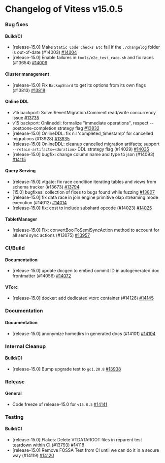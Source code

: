# Changelog of Vitess v15.0.5

### Bug fixes 
#### Build/CI
 * [release-15.0] Make `Static Code Checks Etc` fail if the `./changelog` folder is out-of-date (#14003) [#14004](https://github.com/vitessio/vitess/pull/14004)
 * [release-15.0] Enable failures in `tools/e2e_test_race.sh` and fix races (#13654) [#14009](https://github.com/vitessio/vitess/pull/14009) 
#### Cluster management
 * [release-15.0] Fix `BackupShard` to get its options from its own flags (#13813) [#13818](https://github.com/vitessio/vitess/pull/13818) 
#### Online DDL
 * v15 backport: Solve RevertMigration.Comment read/write concurrency issue [#13735](https://github.com/vitessio/vitess/pull/13735)
 * v15 backport: Onlineddl: formalize "immediate operations", respect --postpone-completion strategy flag [#13832](https://github.com/vitessio/vitess/pull/13832)
 * [release-15.0] OnlineDDL: fix nil 'completed_timestamp' for cancelled migrations (#13928) [#13935](https://github.com/vitessio/vitess/pull/13935)
 * [release-15.0] OnlineDDL: cleanup cancelled migration artifacts; support `--retain-artifacts=<duration>` DDL strategy flag (#14029) [#14035](https://github.com/vitessio/vitess/pull/14035)
 * [release-15.0] bugfix: change column name and type to json (#14093) [#14115](https://github.com/vitessio/vitess/pull/14115) 
#### Query Serving
 * [release-15.0] vtgate: fix race condition iterating tables and views from schema tracker (#13673) [#13794](https://github.com/vitessio/vitess/pull/13794)
 * [15.0] bugfixes: collection of fixes to bugs found while fuzzing [#13807](https://github.com/vitessio/vitess/pull/13807)
 * [release-15.0] fix data race in join engine primitive olap streaming mode execution (#14012) [#14014](https://github.com/vitessio/vitess/pull/14014)
 * [release-15.0] fix: cost to include subshard opcode (#14023) [#14025](https://github.com/vitessio/vitess/pull/14025) 
#### TabletManager
 * [release-15.0] Fix: convertBoolToSemiSyncAction method to account for all semi sync actions (#13075) [#13957](https://github.com/vitessio/vitess/pull/13957)
### CI/Build 
#### Documentation
 * [release-15.0] update docgen to embed commit ID in autogenerated doc frontmatter (#14056) [#14072](https://github.com/vitessio/vitess/pull/14072) 
#### VTorc
 * [release-15.0] docker: add dedicated vtorc container (#14126) [#14145](https://github.com/vitessio/vitess/pull/14145)
### Documentation 
#### Documentation
 * [release-15.0] anonymize homedirs in generated docs (#14101) [#14104](https://github.com/vitessio/vitess/pull/14104)
### Internal Cleanup 
#### Build/CI
 * [release-15.0] Bump upgrade test to `go1.20.8` [#13938](https://github.com/vitessio/vitess/pull/13938)
### Release 
#### General
 * Code freeze of release-15.0 for `v15.0.5` [#14141](https://github.com/vitessio/vitess/pull/14141)
### Testing 
#### Build/CI
 * [release-15.0] Flakes: Delete VTDATAROOT files in reparent test teardown within CI (#13793) [#14118](https://github.com/vitessio/vitess/pull/14118)
 * [release-15.0] Remove FOSSA Test from CI until we can do it in a secure way (#14119) [#14120](https://github.com/vitessio/vitess/pull/14120)

